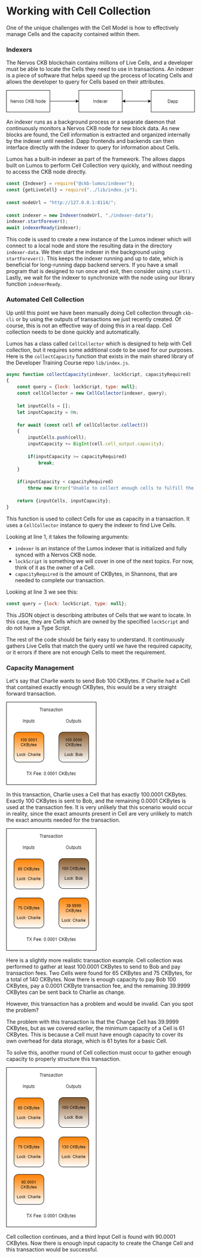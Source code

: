 # Working with Cell Collection

One of the unique challenges with the Cell Model is how to effectively manage Cells and the capacity contained within them. 

### Indexers

The Nervos CKB blockchain contains millions of Live Cells, and a developer must be able to locate the Cells they need to use in transactions. An indexer is a piece of software that helps speed up the process of locating Cells and allows the developer to query for Cells based on their attributes.

![](../.gitbook/assets/ckb-indexer.png)

An indexer runs as a background process or a separate daemon that continuously monitors a Nervos CKB node for new block data. As new blocks are found, the Cell information is extracted and organized internally by the indexer until needed. Dapp frontends and backends can then interface directly with the indexer to query for information about Cells.

Lumos has a built-in indexer as part of the framework. The allows dapps built on Lumos to perform Cell Collection very quickly, and without needing to access the CKB node directly.

```javascript
const {Indexer} = require("@ckb-lumos/indexer");
const {getLiveCell} = require("../lib/index.js");

const nodeUrl = "http://127.0.0.1:8114/";

const indexer = new Indexer(nodeUrl, "./indexer-data");
indexer.startForever();
await indexerReady(indexer);
```

This code is used to create a new instance of the Lumos indexer which will connect to a local node and store the resulting data in the directory `indexer-data`. We then start the indexer in the background using `startForever()`. This keeps the indexer running and up to date, which is beneficial for long-running dapp backend servers. If you have a small program that is designed to run once and exit, then consider using `start()`. Lastly, we wait for the indexer to synchronize with the node using our library function `indexerReady`.

### Automated Cell Collection

Up until this point we have been manually doing Cell collection through `ckb-cli` or by using the outputs of transactions we just recently created. Of course, this is not an effective way of doing this in a real dapp. Cell collection needs to be done quickly and automatically.

Lumos has a class called `CellCollector` which is designed to help with Cell collection, but it requires some additional code to be used for our purposes. Here is the `collectCapacity` function that exists in the main shared library of the Developer Training Course repo `lib/index.js`.

```javascript
async function collectCapacity(indexer, lockScript, capacityRequired)
{
	const query = {lock: lockScript, type: null};
	const cellCollector = new CellCollector(indexer, query);

	let inputCells = [];
	let inputCapacity = 0n;

	for await (const cell of cellCollector.collect())
	{
		inputCells.push(cell);
		inputCapacity += BigInt(cell.cell_output.capacity);

		if(inputCapacity >= capacityRequired)
			break;
	}

	if(inputCapacity < capacityRequired)
		throw new Error("Unable to collect enough cells to fulfill the capacity requirements.");

	return {inputCells, inputCapacity};
}
```

This function is used to collect Cells for use as capacity in a transaction. It uses a `CellCollector` instance to query the indexer to find Live Cells.

Looking at line 1, it takes the following arguments:

* `indexer` is an instance of the Lumos indexer that is initialized and fully synced with a Nervos CKB node.
* `lockScript` is something we will cover in one of the next topics. For now, think of it as the owner of a Cell.
* `capacityRequired` is the amount of CKBytes, in Shannons, that are needed to complete our transaction.

Looking at line 3 we see this:

```javascript
const query = {lock: lockScript, type: null};
```

This JSON object is describing attributes of Cells that we want to locate. In this case, they are Cells which are owned by the specified `lockScript` and do not have a Type Script.

The rest of the code should be fairly easy to understand. It continuously gathers Live Cells that match the query until we have the required capacity, or it errors if there are not enough Cells to meet the requirement.

### Capacity Management

Let's say that Charlie wants to send Bob 100 CKBytes. If Charlie had a Cell that contained exactly enough CKBytes, this would be a very straight forward transaction.

![](../.gitbook/assets/cell-capacity-management.png)

In this transaction, Charlie uses a Cell that has exactly 100.0001 CKBytes. Exactly 100 CKBytes is sent to Bob, and the remaining 0.0001 CKBytes is used at the transaction fee. It is very unlikely that this scenario would occur in reality, since the exact amounts present in Cell are very unlikely to match the exact amounts needed for the transaction.

![](../.gitbook/assets/cell-capacity-management-2.png)

Here is a slightly more realistic transaction example. Cell collection was performed to gather at least 100.0001 CKBytes to send to Bob and pay transaction fees. Two Cells were found for 65 CKBytes and 75 CKBytes, for a total of 140 CKBytes.  Now there is enough capacity to pay Bob 100 CKBytes, pay a 0.0001 CKByte transaction fee, and the remaining 39.9999 CKBytes can be sent back to Charlie as change.

However, this transaction has a problem and would be invalid. Can you spot the problem?

The problem with this transaction is that the Change Cell has 39.9999 CKBytes, but as we covered earlier, the minimum capacity of a Cell is 61 CKBytes. This is because a Cell must have enough capacity to cover its own overhead for data storage, which is 61 bytes for a basic Cell.

To solve this, another round of Cell collection must occur to gather enough capacity to properly structure this transaction.

![](../.gitbook/assets/cell-capacity-management-3.png)

Cell collection continues, and a third Input Cell is found with 90.0001 CKBytes. Now there is enough input capacity to create the Change Cell and this transaction would be successful.

